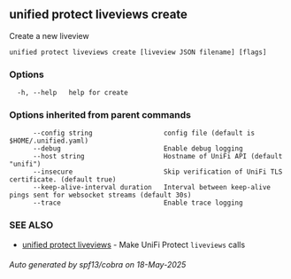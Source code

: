 ## unified protect liveviews create

Create a new liveview

```
unified protect liveviews create [liveview JSON filename] [flags]
```

### Options

```
  -h, --help   help for create
```

### Options inherited from parent commands

```
      --config string                  config file (default is $HOME/.unified.yaml)
      --debug                          Enable debug logging
      --host string                    Hostname of UniFi API (default "unifi")
      --insecure                       Skip verification of UniFi TLS certificate. (default true)
      --keep-alive-interval duration   Interval between keep-alive pings sent for websocket streams (default 30s)
      --trace                          Enable trace logging
```

### SEE ALSO

* [unified protect liveviews](unified_protect_liveviews.md)	 - Make UniFi Protect `liveviews` calls

###### Auto generated by spf13/cobra on 18-May-2025
